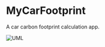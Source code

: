 # MyCarFootprint

A car carbon footprint calculation app. 

![UML](https://user-images.githubusercontent.com/96716550/225718864-1b532be2-e47e-467a-811f-33c845a1e45c.jpeg)
